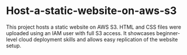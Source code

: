 # Host-a-static-website-on-aws-s3
This project hosts a static website on AWS S3. HTML and CSS files were uploaded using an IAM user with full S3 access. It showcases beginner-level cloud deployment skills and allows easy replication of the website setup.
